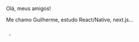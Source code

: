 Olá, meus amigos!


Me chamo Guilherme, estudo React/Native, next.js...


<br>
<div align="center" style="display: flex">
  <a href="https://github.com/GuilhermeNotFound404">
  </a>
  <a>
    <img width="49%" align="center" src="https://streak-stats.demolab.com/?user=GuilhermeNotFound404&theme=omni&hide_border=true&mode=weekly&background=45%2C483C67%2C191622&border_radius=32" />
  </a>
</div>
<p align="center">
</p>
<!-- ![perfil]
![linguagens] -->
<!-- [perfil]: https://github-readme-stats-guilhermenotfound404.vercel.app/api?username=GuilhermeNotFound404&show_icons=true&theme=omni&count_private=true&hide_border=true
[linguagens]: https://github-readme-stats-guilhermenotfound404.vercel.app/api/top-langs/?username=GuilhermeNotFound404&theme=omni&layout=compact&hide_border=true
 -->
